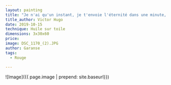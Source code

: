 ```yaml
---
layout: painting
title: "Je n'ai qu'un instant, je t'envoie l'éternité dans une minute, l'infini dans un mot, tout mon coeur dans : je t'aime..."  
title_author: Victor Hugo
date: 2019-10-15
technique: Huile sur toile
dimensions: 3x30x60
price: 
image: DSC_1170_(2).JPG
author: Garanse
tags:
  - Rouge
  
---
```

![Image]({{ page.image | prepend: site.baseurl}})